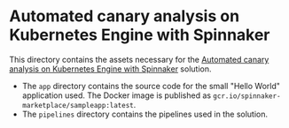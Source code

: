 # Automated canary analysis on Kubernetes Engine with Spinnaker

This directory contains the assets necessary for the
[Automated canary analysis on Kubernetes Engine with Spinnaker](https://cloud.google.com/solutions/automated-canary-analysis-kubernetes-engine-spinnaker)
solution.

* The `app` directory contains the source code for the small "Hello World"
application used. The Docker image is published as `gcr.io/spinnaker-marketplace/sampleapp:latest`.
* The `pipelines` directory contains the pipelines used in the solution.
